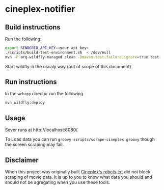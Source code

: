# cineplex-notifier

## Build instructions

Run the following:

```bash
export SENDGRID_API_KEY=<your api key>
./scripts/build-test-environment.sh  < /dev/null
mvn -P arq-wildfly-managed clean -Dmaven.test.failure.ignore=true test
```

Start wildfly in the usualy way (out of scope of this document)

## Run instructions

In the `webapp` director run the following

```bash
mvn wildfly:deploy
```

## Usage

Sever runs at http://localhost:8080/.

To Load data you can run `groovy scripts/scrape-cineplex.groovy` though the screen scraping may fail.

## Disclaimer

When this project was originally built [Cineplex's robots.txt](https://www.cineplex.com/robots.txt) did not block scraping of movie data.
It is up to you to know what data you should and should not be agregating when you use these tools.
